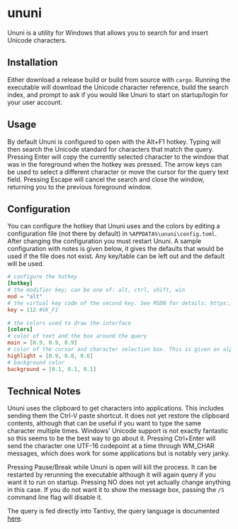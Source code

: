 # ununi

Ununi is a utility for Windows that allows you to search for and insert Unicode characters. 

## Installation

Either download a release build or build from source with `cargo`. Running the executable will download the Unicode character reference, build the search index, and prompt to ask if you would like Ununi to start on startup/login for your user account. 

## Usage

By default Ununi is configured to open with the Alt+F1 hotkey. Typing will then search the Unicode standard for characters that match the query. Pressing Enter will copy the currently selected character to the window that was in the foreground when the hotkey was pressed. The arrow keys can be used to select a different character or move the cursor for the query text field. Pressing Escape will cancel the search and close the window, returning you to the previous foreground window.

## Configuration

You can configure the hotkey that Ununi uses and the colors by editing a configuration file (not there by default) in `%APPDATA%\ununi\config.toml`. After changing the configuration you must restart Ununi. A sample configuration with notes is given below, it gives the defaults that would be used if the file does not exist. Any key/table can be left out and the default will be used.

```toml
# configure the hotkey
[hotkey]
# the modifier key; can be one of: alt, ctrl, shift, win
mod = "alt"
# the virtual key code of the second key. See MSDN for details: https://msdn.microsoft.com/en-us/library/windows/desktop/dd375731(v=vs.85).aspx
key = 112 #VK_F1
 
# the colors used to draw the interface
[colors]
# color of text and the box around the query
main = [0.9, 0.9, 0.9]
# color of the cursor and character selection box. This is given an alpha value of 0.8
highlight = [0.9, 0.8, 0.6]
# background color
background = [0.1, 0.1, 0.1]
```

## Technical Notes

Ununi uses the clipboard to get characters into applications. This includes sending them the Ctrl-V paste shortcut. It does not yet restore the clipboard contents, although that can be useful if you want to type the same character multiple times. Windows' Unicode support is not exactly fantastic so this seems to be the best way to go about it. Pressing Ctrl+Enter will send the character one UTF-16 codepoint at a time through WM_CHAR messages, which does work for some applications but is notably very janky.

Pressing Pause/Break while Ununi is open will kill the process. It can be restarted by rerunning the executable although it will again query if you want it to run on startup. Pressing NO does not yet actually change anything in this case. If you do not want it to show the message box, passing the `/S` command line flag will disable it.

The query is fed directly into Tantivy, the query language is documented [here](https://tantivy-search.github.io/tantivy/tantivy/query/struct.QueryParser.html).
